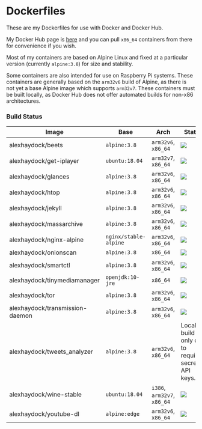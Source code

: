 # Dockerfiles
These are my Dockerfiles for use with Docker and Docker Hub.

My Docker Hub page is [here](https://hub.docker.com/u/alexhaydock/) and you can pull `x86_64` containers from there for convenience if you wish.

Most of my containers are based on Alpine Linux and fixed at a particular version (currently `alpine:3.8`) for size and stability.

Some containers are also intended for use on Raspberry Pi systems. These containers are generally based on the `arm32v6` build of Alpine, as there is not yet a base Alpine image which supports `arm32v7`. These containers must be built locally, as Docker Hub does not offer automated builds for non-x86 architectures.

### Build Status
| Image                           | Base                  | Arch                        | Status                                                                                                                                                   |
|---------------------------------|-----------------------|-----------------------------|----------------------------------------------------------------------------------------------------------------------------------------------------------|
| alexhaydock/beets               | `alpine:3.8`          | `arm32v6`, `x86_64`         | [![](https://images.microbadger.com/badges/image/alexhaydock/beets.svg)](https://hub.docker.com/r/alexhaydock/beets "Badge")                             |
| alexhaydock/get-iplayer         | `ubuntu:18.04`        | `arm32v7`, `x86_64`         | [![](https://images.microbadger.com/badges/image/alexhaydock/get-iplayer.svg)](https://hub.docker.com/r/alexhaydock/get-iplayer "Badge")                 |
| alexhaydock/glances             | `alpine:3.8`          | `arm32v6`, `x86_64`         | [![](https://images.microbadger.com/badges/image/alexhaydock/glances.svg)](https://hub.docker.com/r/alexhaydock/glances "Badge")                         |
| alexhaydock/htop                | `alpine:3.8`          | `arm32v6`, `x86_64`         | [![](https://images.microbadger.com/badges/image/alexhaydock/htop.svg)](https://hub.docker.com/r/alexhaydock/htop "Badge")                               |
| alexhaydock/jekyll              | `alpine:3.8`          | `arm32v6`, `x86_64`         | [![](https://images.microbadger.com/badges/image/alexhaydock/jekyll.svg)](https://hub.docker.com/r/alexhaydock/jekyll "Badge")                           |
| alexhaydock/massarchive         | `alpine:3.8`          | `arm32v6`, `x86_64`         | [![](https://images.microbadger.com/badges/image/alexhaydock/massarchive.svg)](https://hub.docker.com/r/alexhaydock/massarchive "Badge")                 |
| alexhaydock/nginx-alpine        | `nginx/stable-alpine` | `arm32v6`, `x86_64`         | [![](https://images.microbadger.com/badges/image/alexhaydock/nginx-alpine.svg)](https://hub.docker.com/r/alexhaydock/nginx-alpine "Badge")               |
| alexhaydock/onionscan           | `alpine:3.8`          | `x86_64`                    | [![](https://images.microbadger.com/badges/image/alexhaydock/onionscan.svg)](https://hub.docker.com/r/alexhaydock/onionscan "Badge")                     |
| alexhaydock/smartctl            | `alpine:3.8`          | `arm32v6`, `x86_64`         | [![](https://images.microbadger.com/badges/image/alexhaydock/smartctl.svg)](https://hub.docker.com/r/alexhaydock/smartctl "Badge")                       |
| alexhaydock/tinymediamanager    | `openjdk:10-jre`      | `x86_64`                    | [![](https://images.microbadger.com/badges/image/alexhaydock/tinymediamanager.svg)](https://hub.docker.com/r/alexhaydock/tinymediamanager "Badge")       |
| alexhaydock/tor                 | `alpine:3.8`          | `arm32v6`, `x86_64`         | [![](https://images.microbadger.com/badges/image/alexhaydock/tor.svg)](https://hub.docker.com/r/alexhaydock/tor "Badge")                                 |
| alexhaydock/transmission-daemon | `alpine:3.8`          | `arm32v6`, `x86_64`         | [![](https://images.microbadger.com/badges/image/alexhaydock/transmission-daemon.svg)](https://hub.docker.com/r/alexhaydock/transmission-daemon "Badge") |
| alexhaydock/tweets_analyzer     | `alpine:3.8`          | `arm32v6`, `x86_64`         | Local build only due to requiring secret API keys.                                                                                                       |
| alexhaydock/wine-stable         | `ubuntu:18.04`        | `i386`, `arm32v7`, `x86_64` | [![](https://images.microbadger.com/badges/image/alexhaydock/wine-stable.svg)](https://hub.docker.com/r/alexhaydock/wine-stable "Badge")                 |
| alexhaydock/youtube-dl          | `alpine:edge`         | `arm32v6`, `x86_64`         | [![](https://images.microbadger.com/badges/image/alexhaydock/youtube-dl.svg)](https://hub.docker.com/r/alexhaydock/youtube-dl "Badge")                   |